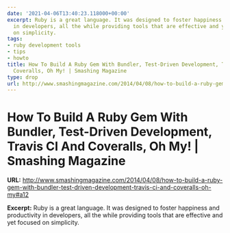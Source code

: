 ```yaml
---
date: '2021-04-06T13:40:23.118000+00:00'
excerpt: Ruby is a great language. It was designed to foster happiness and productivity
  in developers, all the while providing tools that are effective and yet focused
  on simplicity.
tags:
- ruby development tools
- tips
- howto
title: How To Build A Ruby Gem With Bundler, Test-Driven Development, Travis CI And
  Coveralls, Oh My! | Smashing Magazine
type: drop
url: http://www.smashingmagazine.com/2014/04/08/how-to-build-a-ruby-gem-with-bundler-test-driven-development-travis-ci-and-coveralls-oh-my#a12
---
```


# How To Build A Ruby Gem With Bundler, Test-Driven Development, Travis CI And Coveralls, Oh My! | Smashing Magazine

**URL:** http://www.smashingmagazine.com/2014/04/08/how-to-build-a-ruby-gem-with-bundler-test-driven-development-travis-ci-and-coveralls-oh-my#a12

**Excerpt:** Ruby is a great language. It was designed to foster happiness and productivity in developers, all the while providing tools that are effective and yet focused on simplicity.
